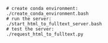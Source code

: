 
    # create conda environment:
    ./create_conda_environment.bash
    # run the server:
    ./start_html_to_fulltext_server.bash
    # test the server:
    ./request_html_to_fulltext.py
